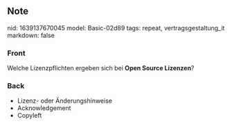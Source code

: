 ## Note
nid: 1639137670045
model: Basic-02d89
tags: repeat, vertragsgestaltung_it
markdown: false

### Front
Welche Lizenzpflichten ergeben sich bei <b>Open Source
Lizenzen</b>?

### Back
<ul>
  <li>Lizenz- oder Änderungshinweise
  <li>Acknowledgement
  <li>Copyleft
</ul>
